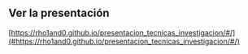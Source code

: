## Ver la presentación

[https://rho1and0.github.io/presentacion_tecnicas_investigacion/#/](#https://rho1and0.github.io/presentacion_tecnicas_investigacion/#/)
